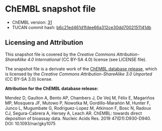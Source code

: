 # ChEMBL snapshot file
* ChEMBL version: [31](https://ftp.ebi.ac.uk/pub/databases/chembl/ChEMBLdb/releases/chembl_31/)
* TUCAN commit hash: [b6c21ed461d1fdee66a312ce30dd7002151141db](https://github.com/TUCAN-nest/TUCAN/pull/99/commits/b6c21ed461d1fdee66a312ce30dd7002151141db)

## Licensing and Attribution
This snapshot file is covered by the _Creative Commons Attribution-ShareAlike 4.0 International_ (CC BY-SA 4.0) license (see LICENSE file).

The snapshot file is a derivate work of the [ChEMBL database release](https://ftp.ebi.ac.uk/pub/databases/chembl/ChEMBLdb/), which is licensed by the _Creative Commons Attribution-ShareAlike 3.0 Unported_ (CC BY-SA 3.0) license.

**Attribution for the ChEMBL database release:**

Mendez D, Gaulton A, Bento AP, Chambers J, De Veij M, Félix E, Magariños MP, Mosquera JF, Mutowo P, Nowotka M, Gordillo-Marañón M, Hunter F, Junco L, Mugumbate G, Rodriguez-Lopez M, Atkinson F, Bosc N, Radoux CJ, Segura-Cabrera A, Hersey A, Leach AR. ChEMBL: towards direct deposition of bioassay data. Nucleic Acids Res. 2019 47(D1):D930-D940. DOI: 10.1093/nar/gky1075
